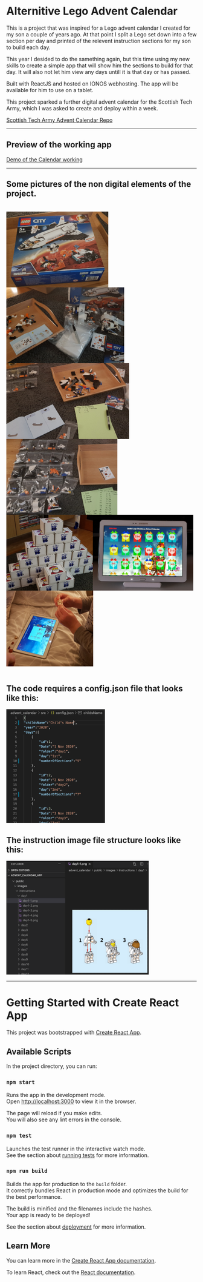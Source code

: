 # Alternitive Lego Advent Calendar

This is a project that was inspired for a Lego advent calendar I created for my son a couple of years ago. At that point I split a Lego set down into a few section per day and printed of the relevent instruction sections for my son to build each day.

This year I desided to do the samething again, but this time using my new skills to create a simple app that will show him the sections to build for that day. It will also not let him view any days untill it is that day or has passed.

Built with ReactJS and hosted on IONOS webhosting. The app will be available for him to use on a tablet.

This project sparked a further digital advent calendar for the Scottish Tech Army, which I was asked to create and deploy within a week.

<a href="https://github.com/aramsay03/STA-Advent-Calendar_2020">Scottish Tech Army Advent Calendar Repo</a>
***
## Preview of the working app
<a href="http://advent.aramsay.co.uk">Demo of the Calendar working</a> <br/>
***
## Some pictures of the non digital elements of the project.
<br/>
<div style="display:flex; flex-wrap:wrap;"><img height="200px" src="./readme_files/setbox.png" /><img height="200px" src="./readme_files/partsort.png" /><img height="200px" src="./readme_files/sortingparts.png" /><img height="200px" src="./readme_files/bagsfilled.png" /><img height="200px" src="./readme_files/stackofboxes.png" /><img height="200px" src="./readme_files/tablet.png" /><img height="200px" src="./readme_files/buildingday1.png" /></div><br/>

## The code requires a config.json file that looks like this:
<img height="300px" src="./readme_files/config.png" />

## The instruction image file structure looks like this:
<img height="300px" src="./readme_files/filestructure.png" />

***

<!-- <video width="320" height="240" controls>
  <source src="./readme_files/appdemo.mov" type="video/mp4">
</video> -->

<!-- ![App Demo Video](readme_files/my_video.mov) -->

# Getting Started with Create React App

This project was bootstrapped with [Create React App](https://github.com/facebook/create-react-app).

## Available Scripts

In the project directory, you can run:

### `npm start`

Runs the app in the development mode.\
Open [http://localhost:3000](http://localhost:3000) to view it in the browser.

The page will reload if you make edits.\
You will also see any lint errors in the console.

### `npm test`

Launches the test runner in the interactive watch mode.\
See the section about [running tests](https://facebook.github.io/create-react-app/docs/running-tests) for more information.

### `npm run build`

Builds the app for production to the `build` folder.\
It correctly bundles React in production mode and optimizes the build for the best performance.

The build is minified and the filenames include the hashes.\
Your app is ready to be deployed!

See the section about [deployment](https://facebook.github.io/create-react-app/docs/deployment) for more information.

## Learn More

You can learn more in the [Create React App documentation](https://facebook.github.io/create-react-app/docs/getting-started).

To learn React, check out the [React documentation](https://reactjs.org/).